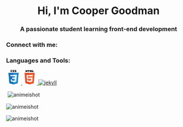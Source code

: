 <h1 align="center">Hi, I'm Cooper Goodman</h1>
<h3 align="center">A passionate student learning front-end development</h3>

<h3 align="left">Connect with me:</h3>
<p align="left">
</p>

<h3 align="left">Languages and Tools:</h3>
<p align="left"> <a href="https://www.w3schools.com/css/" target="_blank" rel="noreferrer"> <img src="https://raw.githubusercontent.com/devicons/devicon/master/icons/css3/css3-original-wordmark.svg" alt="css3" width="40" height="40"/> </a> <a href="https://www.w3.org/html/" target="_blank" rel="noreferrer"> <img src="https://raw.githubusercontent.com/devicons/devicon/master/icons/html5/html5-original-wordmark.svg" alt="html5" width="40" height="40"/> </a> <a href="https://jekyllrb.com/" target="_blank" rel="noreferrer"> <img src="https://www.vectorlogo.zone/logos/jekyllrb/jekyllrb-icon.svg" alt="jekyll" width="40" height="40"/> </a> </p>

<p>&nbsp;<img align="center" src="https://github-readme-stats.vercel.app/api?username=animeishot&show_icons=true&theme=tokyonight&locale=en" alt="animeishot" /></p>

<p><img align="center" src="https://github-readme-streak-stats.herokuapp.com/?user=animeishot&theme=dark" alt="animeishot" /></p>

<p><img align="center" src="https://github-readme-stats.vercel.app/api/top-langs?username=animeishot&show_icons=true&theme=tokyonight&locale=en&layout=compact" alt="animeishot" /></p>

